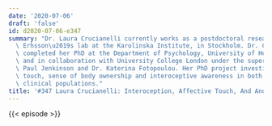 ```yaml
---
date: '2020-07-06'
draft: 'false'
id: d2020-07-06-e347
summary: "Dr. Laura Crucianelli currently works as a postdoctoral researcher in Henrik\
  \ Erhsson\u2019s lab at the Karolinska Institute, in Stockholm. Dr. Crucianelli\
  \ completed her PhD at the Department of Psychology, University of Hertfordshire,\
  \ and in collaboration with University College London under the supervision of Dr.\
  \ Paul Jenkinson and Dr. Katerina Fotopoulou. Her PhD project investigated affective\
  \ touch, sense of body ownership and interoceptive awareness in both healthy and\
  \ clinical populations."
title: '#347 Laura Crucianelli: Interoception, Affective Touch, And Anorexia Nervosa'
---
```

{{< episode >}}
